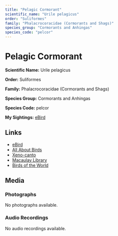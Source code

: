```yaml
---
title: "Pelagic Cormorant"
scientific_name: "Urile pelagicus"
order: "Suliformes"
family: "Phalacrocoracidae (Cormorants and Shags)"
species_group: "Cormorants and Anhingas"
species_code: "pelcor"
---
```


# Pelagic Cormorant

**Scientific Name:** Urile pelagicus

**Order:** Suliformes

**Family:** Phalacrocoracidae (Cormorants and Shags)

**Species Group:** Cormorants and Anhingas

**Species Code:** pelcor

**My Sightings:** [eBird](https://ebird.org/lifelist?r=world&time=life&spp=pelcor)

## Links
* [eBird](https://ebird.org/species/pelcor) 
* [All About Birds](https://www.allaboutbirds.org/guide/pelcor) 
* [Xeno-canto](https://www.xeno-canto.org/species/pelcor) 
* [Macaulay Library](https://search.macaulaylibrary.org/catalog?taxonCode=pelcor&sort=rating_rank_desc)
* [Birds of the World](https://birdsoftheworld.org/bow/species/pelcor)

## Media
### Photographs
No photographs available.

### Audio Recordings
No audio recordings available.
